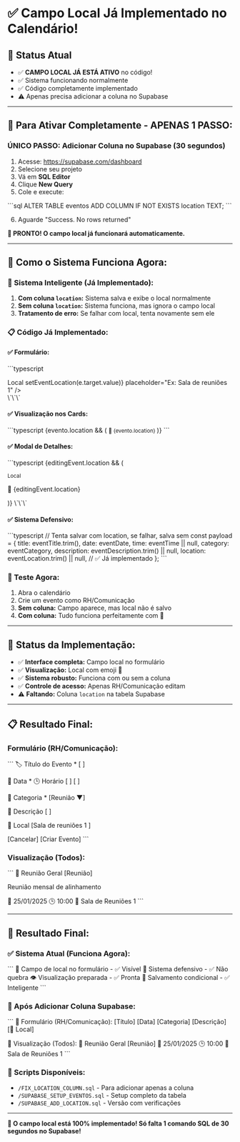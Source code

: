 # ✅ Campo Local Já Implementado no Calendário!

## 🎉 **Status Atual**
- ✅ **CAMPO LOCAL JÁ ESTÁ ATIVO** no código!
- ✅ Sistema funcionando normalmente
- ✅ Código completamente implementado
- ⚠️ Apenas precisa adicionar a coluna no Supabase

---

## 🚀 **Para Ativar Completamente - APENAS 1 PASSO:**

### **ÚNICO PASSO: Adicionar Coluna no Supabase** (30 segundos)

1. Acesse: https://supabase.com/dashboard
2. Selecione seu projeto
3. Vá em **SQL Editor** 
4. Clique **New Query**
5. Cole e execute:

\`\`\`sql
ALTER TABLE eventos ADD COLUMN IF NOT EXISTS location TEXT;
\`\`\`

6. Aguarde "Success. No rows returned"

**🎯 PRONTO! O campo local já funcionará automaticamente.**

---

## 🔧 **Como o Sistema Funciona Agora:**

### **🔄 Sistema Inteligente (Já Implementado):**

1. **Com coluna `location`:** Sistema salva e exibe o local normalmente
2. **Sem coluna `location`:** Sistema funciona, mas ignora o campo local
3. **Tratamento de erro:** Se falhar com local, tenta novamente sem ele

### **📋 Código Já Implementado:**

#### **✅ Formulário:**
\`\`\`typescript
<div>
  <Label>Local</Label>
  <FormInput
    value={eventLocation}
    onChange={(e) => setEventLocation(e.target.value)}
    placeholder="Ex: Sala de reuniões 1"
  />
</div>
\`\`\`

#### **✅ Visualização nos Cards:**
\`\`\`typescript
{evento.location && (
  <small className="text-gray-500 dark:text-gray-500 flex items-center gap-1">
    📍 {evento.location}
  </small>
)}
\`\`\`

#### **✅ Modal de Detalhes:**
\`\`\`typescript
{editingEvent.location && (
  <div>
    <small className="text-gray-600 dark:text-gray-400">Local</small>
    <p className="text-gray-900 dark:text-white flex items-center gap-2">
      📍 {editingEvent.location}
    </p>
  </div>
)}
\`\`\`

#### **✅ Sistema Defensivo:**
\`\`\`typescript
// Tenta salvar com location, se falhar, salva sem
const payload = {
  title: eventTitle.trim(),
  date: eventDate,
  time: eventTime || null,
  category: eventCategory,
  description: eventDescription.trim() || null,
  location: eventLocation.trim() || null, // ✅ Já implementado
};
\`\`\`

### **🧪 Teste Agora:**

1. Abra o calendário
2. Crie um evento como RH/Comunicação  
3. **Sem coluna:** Campo aparece, mas local não é salvo
4. **Com coluna:** Tudo funciona perfeitamente com 📍

---

## 🎯 **Status da Implementação:**

- ✅ **Interface completa:** Campo local no formulário
- ✅ **Visualização:** Local com emoji 📍
- ✅ **Sistema robusto:** Funciona com ou sem a coluna
- ✅ **Controle de acesso:** Apenas RH/Comunicação editam
- ⚠️ **Faltando:** Coluna `location` na tabela Supabase

---

## 📋 **Resultado Final:**

### **Formulário (RH/Comunicação):**
\`\`\`
🏷️ Título do Evento *
[                    ]

📅 Data *        🕒 Horário
[          ]     [        ]

🎯 Categoria *
[Reunião      ▼]

📝 Descrição
[                    ]

📍 Local
[Sala de reuniões 1  ]

[Cancelar] [Criar Evento]
\`\`\`

### **Visualização (Todos):**
\`\`\`
🎉 Reunião Geral                    [Reunião]

Reunião mensal de alinhamento

📅 25/01/2025    🕒 10:00    📍 Sala de Reuniões 1
\`\`\`

---

## 🚀 **Resultado Final:**

### **✅ Sistema Atual (Funciona Agora):**
\`\`\`
📍 Campo de local no formulário - ✅ Visível
🔄 Sistema defensivo - ✅ Não quebra
👁️ Visualização preparada - ✅ Pronta
💾 Salvamento condicional - ✅ Inteligente
\`\`\`

### **🎯 Após Adicionar Coluna Supabase:**
\`\`\`
📝 Formulário (RH/Comunicação):
[Título] [Data] [Categoria] [Descrição] [📍 Local]

👀 Visualização (Todos):
🎉 Reunião Geral [Reunião]
📅 25/01/2025  🕒 10:00  📍 Sala de Reuniões 1
\`\`\`

### **🔗 Scripts Disponíveis:**
- `/FIX_LOCATION_COLUMN.sql` - Para adicionar apenas a coluna
- `/SUPABASE_SETUP_EVENTOS.sql` - Setup completo da tabela
- `/SUPABASE_ADD_LOCATION.sql` - Versão com verificações

---

**🎉 O campo local está 100% implementado! Só falta 1 comando SQL de 30 segundos no Supabase!**
